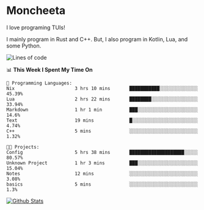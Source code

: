# Moncheeta

I love programing TUIs!

I mainly program in Rust and C++. But, I also program in Kotlin, Lua, and some Python.

<!--START_SECTION:waka-->
![Lines of code](https://img.shields.io/badge/From%20Hello%20World%20I%27ve%20Written-24%20Thousand%20lines%20of%20code-blue)

📊 **This Week I Spent My Time On** 

```text
💬 Programming Languages: 
Nix                      3 hrs 10 mins       ███████████░░░░░░░░░░░░░░   45.39% 
Lua                      2 hrs 22 mins       ████████░░░░░░░░░░░░░░░░░   33.94% 
Markdown                 1 hr 1 min          ███░░░░░░░░░░░░░░░░░░░░░░   14.6% 
Text                     19 mins             █░░░░░░░░░░░░░░░░░░░░░░░░   4.74% 
C++                      5 mins              ░░░░░░░░░░░░░░░░░░░░░░░░░   1.32%

🐱‍💻 Projects: 
Config                   5 hrs 38 mins       ████████████████████░░░░░   80.57% 
Unknown Project          1 hr 3 mins         ███░░░░░░░░░░░░░░░░░░░░░░   15.04% 
Notes                    12 mins             ░░░░░░░░░░░░░░░░░░░░░░░░░   3.08% 
basics                   5 mins              ░░░░░░░░░░░░░░░░░░░░░░░░░   1.3%

```


<!--END_SECTION:waka-->

[![Github Stats](https://github-readme-stats.vercel.app/api?username=Moncheeta&show_icons=true&hide=stars&include_all_commits=true&theme=dracula)](https://github.com/anuraghazra/github-readme-stats)
